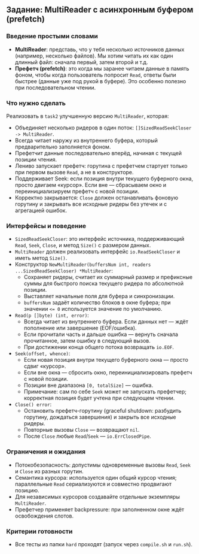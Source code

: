 ## Задание: MultiReader с асинхронным буфером (prefetch)

### Введение простыми словами

- **MultiReader**: представь, что у тебя несколько источников данных (например, несколько файлов). Мы хотим читать их как один длинный файл: сначала первый, затем второй и т.д.
- **Префетч (prefetch)**: это когда мы заранее читаем данные в память фоном, чтобы когда пользователь попросит `Read`, ответы были быстрее (данные уже под рукой в буфере). Это особенно полезно при последовательном чтении.

### Что нужно сделать

Реализовать в `task2` улучшенную версию `MultiReader`, которая:

- Объединяет несколько ридеров в один поток: `[]SizedReadSeekCloser -> MultiReader`.
- Всегда читает наружу из внутреннего буфера, который предварительно заполняется фоном.
- Префетчит данные последовательно вперёд, начиная с текущей позиции чтения.
- Лениво запускает префетч: горутина с префетчем стартует только при первом вызове `Read`, а не в конструкторе.
- Поддерживает Seek: если позиция внутри текущего буферного окна, просто двигаем «курсор». Если вне — сбрасываем окно и переинициализируем префетч с новой позиции.
- Корректно закрывается: `Close` должен останавливать фоновую горутину и закрывать все исходные ридеры без утечек и с агрегацией ошибок.

### Интерфейсы и поведение

- `SizedReadSeekCloser`: это интерфейс источника, поддерживающий `Read`, `Seek`, `Close`, и метод `Size()` c размером данных.
- `MultiReader` должен реализовать интерфейс `io.ReadSeekCloser` и иметь метод `Size()`.
- Конструктор `NewMultiReader(buffersNum int, readers ...SizedReadSeekCloser) *MultiReader`:
  - Сохраняет ридеры, считает их суммарный размер и префиксные суммы для быстрого поиска текущего ридера по абсолютной позиции.
  - Выставляет начальные поля для буфера и синхронизации.
  - `buffersNum` задаёт количество блоков в окне буфера; при значении `<= 0` используется значение по умолчанию.
- `Read(p []byte) (int, error)`:
  - Всегда читает из внутреннего буфера. Если данных нет — ждёт пополнение или завершение (EOF/ошибка).
  - Если прочитали часть и дальше ошибка — вернуть сначала прочитанное, затем ошибку в следующий вызов.
  - При достижении конца общего потока возвращать `io.EOF`.
- `Seek(offset, whence)`:
  - Если новая позиция внутри текущего буферного окна — просто сдвиг «курсор».
  - Если вне окна — сбросить окно, переинициализировать префетч с новой позиции.
  - Позиции вне диапазона `[0, totalSize]` — ошибка.
  - Примечание: сам по себе `Seek` может не запускать префетчер; корректная позиция будет учтена при следующем чтении.
- `Close() error`:
  - Остановить префетч-горутину (graceful shutdown: разбудить горутину, дождаться завершения) и закрыть все исходные ридеры.
  - Повторные вызовы `Close` — возвращают `nil`.
  - После `Close` любые `Read`/`Seek` — `io.ErrClosedPipe`.

### Ограничения и ожидания

- Потокобезопасность: допустимы одновременные вызовы `Read`, `Seek` и `Close` из разных горутин.
- Семантика курсора: используется один общий курсор чтения; параллельные `Read` сериализуются и совместно продвигают позицию.
- Для независимых курсоров создавайте отдельные экземпляры `MultiReader`.
- Префетчер применяет backpressure: при заполненном окне ждёт освобождения слотов.

### Критерии готовности

- Все тесты из папки `hard` проходят (запуск через `compile.sh` и `run.sh`).


